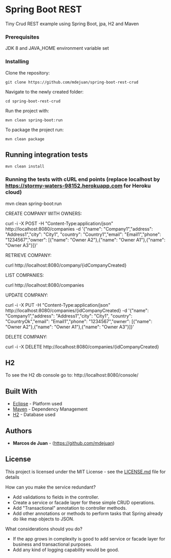 # Spring Boot REST

Tiny Crud REST example using Spring Boot, jpa, H2 and Maven


### Prerequisites

JDK 8 and JAVA_HOME environment variable set


### Installing

Clone the repository:

    git clone https://github.com/mdejuan/spring-boot-rest-crud

Navigate to the newly created folder:

    cd spring-boot-rest-crud

Run the project with:

    mvn clean spring-boot:run

To package the project run:

    mvn clean package


## Running integration tests

    mvn clean install

### Running the tests with cURL end points (replace localhost by https://stormy-waters-98152.herokuapp.com for Heroku cloud)

mvn clean spring-boot:run

CREATE COMPANY WITH OWNERS:

curl -i -X POST -H "Content-Type:application/json" http://localhost:8080/companies -d '{"name": "Company1","address": "Address1","city": "City1",
"country": "Country1","email": "Email1","phone": "1234567","owner": [{"name": "Owner A2"},{"name": "Owner A1"},{"name": "Owner A3"}]}'

RETRIEVE COMPANY:

curl http://localhost:8080/company/{idCompanyCreated}

LIST COMPANIES:

curl http://localhost:8080/companies

UPDATE COMPANY:

curl -i -X PUT -H "Content-Type:application/json" http://localhost:8080/companies/{idCompanyCreated} -d '{"name": "Company1","address": "Address1","city": "City1",
"country": "CountryOk","email": "Email1","phone": "1234567","owner": [{"name": "Owner A2"},{"name": "Owner A1"},{"name": "Owner A3"}]}'

DELETE COMPANY:

curl -i -X DELETE http://localhost:8080/companies/{idCompanyCreated}


## H2

To see the H2 db console go to: http://localhost:8080/console/

## Built With

* [Eclipse](http://www.eclipse.org/) - Platform used
* [Maven](https://maven.apache.org/) - Dependency Management
* [H2](http://www.h2database.com) - Database used


## Authors

* **Marcos de Juan** - (https://github.com/mdejuan)

## License

This project is licensed under the MIT License - see the [LICENSE.md](LICENSE.md) file for details


How can you make the service redundant?
- Add validations to fields in the controller.
- Create a service or facade layer for these simple CRUD operations.
- Add "Transactional" annotation to controller methods.
- Add other annotations or methods to perform tasks that Spring already do like map objects to JSON.

What considerations should you do?

- If the app grows in complexity is good to add service or facade layer for business and transactional purposes.
- Add any kind of logging capability would be good.
